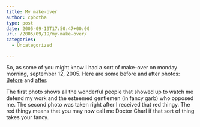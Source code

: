 ```yaml
---
title: My make-over
author: cpbotha
type: post
date: 2005-09-19T17:50:47+00:00
url: /2005/09/19/my-make-over/
categories:
  - Uncategorized

---
```

So, as some of you might know I had a sort of make-over on monday morning, september 12, 2005. Here are some before and after photos: <a href="http://cpbotha.net/thingies/cpbotha_after_defence_before_dr.jpg" data-rel="lightbox-image-0" data-rl_title="" data-rl_caption="" title="">Before</a> and <a href="http://cpbotha.net/thingies/cpbotha_after_dr.jpg" data-rel="lightbox-image-1" data-rl_title="" data-rl_caption="" title="">after</a>.

The first photo shows all the wonderful people that showed up to watch me defend my work and the esteemed gentlemen (in fancy garb) who opposed me. The second photo was taken right after I received that red thingy. The red thingy means that you may now call me Doctor Charl if that sort of thing takes your fancy.

